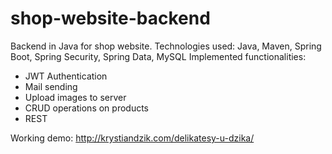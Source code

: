 # shop-website-backend
Backend in Java for shop website.
Technologies used: Java, Maven, Spring Boot, Spring Security, Spring Data, MySQL
Implemented functionalities:
- JWT Authentication
- Mail sending
- Upload images to server
- CRUD operations on products
- REST

Working demo: http://krystiandzik.com/delikatesy-u-dzika/
